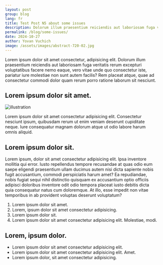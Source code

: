 ```yaml
---
layout: post
group: blog
lang: fr
title: Test Post N5 about some issues
description: Dolorum illum praesentium reiciendis aut laboriosam fuga veritatis rerum excepturi
permalink: /blog/some-issues/
date: 2024-10-27
author: Yovan Vuchich
image: /assets/images/abstract-720-02.jpg
---
```


Lorem ipsum dolor sit amet consectetur, adipisicing elit. Dolorum illum praesentium reiciendis aut laboriosam fuga veritatis rerum excepturi voluptatibus facere nemo eaque, vero vitae unde quo consectetur iste, pariatur iure molestiae non sunt autem facilis? Rem placeat atque, quae ad consectetur commodi dolor quam rerum porro ratione laborum sit nesciunt.

## Lorem ipsum dolor sit amet.

![illustration]({{site.baseurl}}/assets/images/brain-7486704_1920.jpg)

Lorem ipsum dolor sit amet consectetur adipisicing elit. Consectetur nesciunt ipsum, quibusdam rerum ut enim veniam deserunt cupiditate neque. Iure consequatur magnam dolorum atque ut odio labore harum omnis aliquid.

## Lorem ipsum dolor sit.

Lorem ipsum, dolor sit amet consectetur adipisicing elit. Ipsa inventore mollitia qui error. Iusto repellendus tempore recusandae at quas odio eum saepe eligendi praesentium ullam ducimus autem nisi dicta sapiente nobis fugit accusantium, commodi perspiciatis harum amet? Ea repudiandae, nobis fugiat sequi nihil distinctio quisquam ex accusantium optio officiis adipisci doloribus inventore odit odio tempora placeat iusto debitis dicta quia consequatur natus cum doloremque. At illo, esse impedit non vitae temporibus in ab provident voluptas deserunt voluptatum?

1. Lorem ipsum dolor sit amet.
1. Lorem, ipsum dolor sit amet consectetur adipisicing.
1. Lorem ipsum dolor sit.
1. Lorem ipsum dolor sit amet consectetur adipisicing elit. Molestiae, modi.

## Lorem, ipsum dolor.

- Lorem ipsum dolor sit amet consectetur adipisicing elit.
- Lorem ipsum dolor sit amet consectetur adipisicing elit. Amet.
- Lorem ipsum dolor, sit amet consectetur adipisicing.
